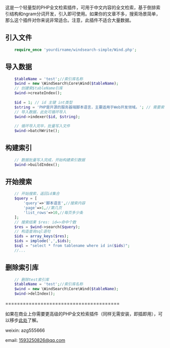 这是一个轻量型的PHP全文检索插件，可用于中文内容的全文检索，基于倒排索引结构和ngram分词开发，引入即可使用。如果你的文章不多，搜索场景简单，那么这个插件对你来说非常适合。注意，此插件不适合大量数据。


## 引入文件
```php
    require_once 'yourdirname/windsearch-simple/Wind.php';
```


## 导入数据
```php
    $tableName = 'test';//索引库名称
    $wind = new \WindSearch\Core\Wind($tableName);
    // 创建索$tableName引库
    $wind->createIndex();
    
    $id = 1; // id 主键 int类型
    $string = 'PHP是开源的服务器端脚本语言，主要适用于Web开发领域。'; // 需要索引的内容
    // 导入数据，此处可循环导入
    $wind->indexer($id, $string);
    
    // 循环导入完毕，批量写入文件
    $wind->batchWrite();
```


## 构建索引
```php
    // 数据批量写入完成，开始构建索引数据
    $wind->buildIndex();
```


## 开始搜索
```php
    // 开始搜索，返回id集合
    $query = [
        'query'=>'脚本语言',//搜索内容
        'page'=>1,//第几页
        'list_rows'=>10,//每页多少条
    ];
    // 搜索结果 $res: id=>命中个数
    $res = $wind->search($query);
    // 构造查询sql语句
    $ids = array_keys($res);
    $ids = implode(',',$ids);
    $sql = "select * from tablename where id in($ids)";
    //...
```


## 删除索引库
```php
    // 删除test索引库
    $tableName = 'test';//索引库名称
    $wind = new \WindSearch\Core\Wind($tableName);
    $wind->delIndex();
```


=======================================

如果在商业上你需要更高级的PHP全文检索插件（同样无需安装，即插即用），可以移步[此处](https://rock365.github.io/)了解。

weixin: azg555666

email: 1593250826@qq.com
